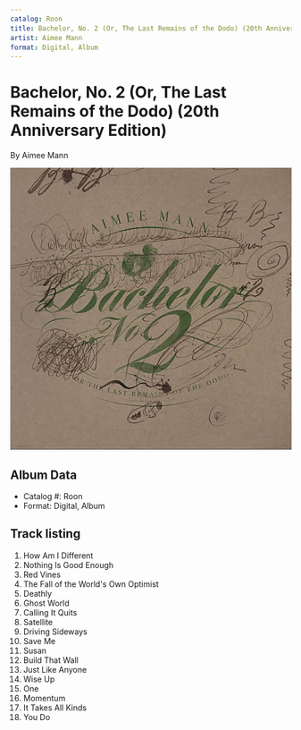 ```yaml
---
catalog: Roon
title: Bachelor, No. 2 (Or, The Last Remains of the Dodo) (20th Anniversary Edition)
artist: Aimee Mann
format: Digital, Album
---
```


# Bachelor, No. 2 (Or, The Last Remains of the Dodo) (20th Anniversary Edition)

By Aimee Mann

![](../../assets/albumcovers/Aimee_Mann-Bachelor__No_2_Or__The_Last_Remains_of_the_Dodo_20th_Anniversary_Edition.png)

## Album Data

- Catalog #: Roon
- Format: Digital, Album


## Track listing


1. How Am I Different
2. Nothing Is Good Enough
3. Red Vines
4. The Fall of the World's Own Optimist
5. Deathly
6. Ghost World
7. Calling It Quits
8. Satellite
9. Driving Sideways
10. Save Me
11. Susan
12. Build That Wall
13. Just Like Anyone
14. Wise Up
15. One
16. Momentum
17. It Takes All Kinds
18. You Do

